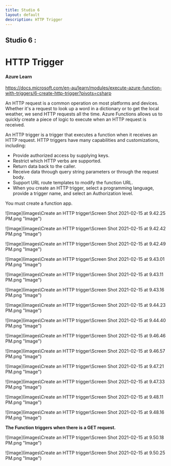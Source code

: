 ```yaml
---
title: Studio 6 
layout: default
description: HTTP Trigger
---
```


## Studio 6 : 
# HTTP Trigger

#### Azure Learn

https://docs.microsoft.com/en-au/learn/modules/execute-azure-function-with-triggers/6-create-http-trigger?pivots=csharp

An HTTP request is a common operation on most platforms and devices. Whether it's a request to look up a word in a dictionary or to get the local weather, we send HTTP requests all the time. Azure Functions allows us to quickly create a piece of logic to execute when an HTTP request is received.

An HTTP trigger is a trigger that executes a function when it receives an HTTP request. HTTP triggers have many capabilities and customizations, including:

* Provide authorized access by supplying keys.
* Restrict which HTTP verbs are supported.
* Return data back to the caller.
* Receive data through query string parameters or through the request body.
* Support URL route templates to modify the function URL.
* When you create an HTTP trigger, select a programming language, provide a trigger name, and select an Authorization level.

You must create a function app.

![Image](images\Create an HTTP trigger\Screen Shot 2021-02-15 at 9.42.25 PM.png "Image")

![Image](images\Create an HTTP trigger\Screen Shot 2021-02-15 at 9.42.42 PM.png "Image")

![Image](images\Create an HTTP trigger\Screen Shot 2021-02-15 at 9.42.49 PM.png "Image")

![Image](images\Create an HTTP trigger\Screen Shot 2021-02-15 at 9.43.01 PM.png "Image")

![Image](images\Create an HTTP trigger\Screen Shot 2021-02-15 at 9.43.11 PM.png "Image")

![Image](images\Create an HTTP trigger\Screen Shot 2021-02-15 at 9.43.16 PM.png "Image")

![Image](images\Create an HTTP trigger\Screen Shot 2021-02-15 at 9.44.23 PM.png "Image")

![Image](images\Create an HTTP trigger\Screen Shot 2021-02-15 at 9.44.40 PM.png "Image")

![Image](images\Create an HTTP trigger\Screen Shot 2021-02-15 at 9.46.46 PM.png "Image")

![Image](images\Create an HTTP trigger\Screen Shot 2021-02-15 at 9.46.57 PM.png "Image")

![Image](images\Create an HTTP trigger\Screen Shot 2021-02-15 at 9.47.21 PM.png "Image")

![Image](images\Create an HTTP trigger\Screen Shot 2021-02-15 at 9.47.33 PM.png "Image")

![Image](images\Create an HTTP trigger\Screen Shot 2021-02-15 at 9.48.11 PM.png "Image")

![Image](images\Create an HTTP trigger\Screen Shot 2021-02-15 at 9.48.16 PM.png "Image")

**The Function triggers when there is a GET request.**

![Image](images\Create an HTTP trigger\Screen Shot 2021-02-15 at 9.50.18 PM.png "Image")

![Image](images\Create an HTTP trigger\Screen Shot 2021-02-15 at 9.50.25 PM.png "Image")